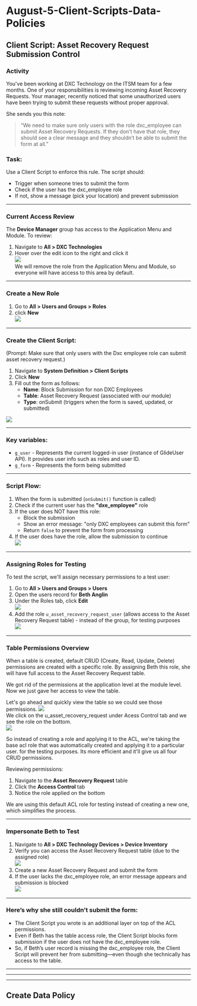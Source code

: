 # August-5-Client-Scripts-Data-Policies

## Client Script: Asset Recovery Request Submission Control
### **Activity**<br>
You've been working at DXC Technology on the ITSM team for a few months. One of your responsibilities is reviewing incoming Asset Recovery Requests. Your manager, recently noticed that some unauthorized users have been trying to submit these requests without proper approval. <br>

She sends you this note:<br>
> “We need to make sure only users with the role dxc_employee can submit Asset Recovery Requests. If they don’t have that role, they should see a clear message and they shouldn’t be able to submit the form at all.”

###  **Task**:<br>
Use a Client Script to enforce this rule. The script should:<br>
- Trigger when someone tries to submit the form
- Check if the user has the dxc_employee role
- If not, show a message (pick your location) and prevent submission
---
###  **Current Access Review**
The **Device Manager** group has access to the Application Menu and Module. To review: <br>
1. Navigate to **All > DXC Technologies**
2. Hover over the edit icon to the right and click it <br>
![](https://github.com/CodeWithLuwam/August-5-Client-Scripts-Data-Policies/blob/main/Images/Hover%20Over%20the%20Edit%20Icon%20and%20Click%20It.png?raw=true) <br>
We will remove the role from the Application Menu and Module, so everyone will have access to this area by default.

---
###  **Create a New Role** <br>
1. Go to **All > Users and Groups > Roles** <br>
2. click **New** <br>
![](https://github.com/CodeWithLuwam/August-5-Client-Scripts-Data-Policies/blob/main/Images/New%20Role%20DXC%20Employee.png?raw=true) <br>

---

### **Create the Client Script**: <br>
(Prompt: Make sure that only users with the Dxc employee role can submit asset recovery request.)
1. Navigate to **System Definition > Client Scripts** <br>
2. Click **New** <br>
3. Fill out the form as follows:
    - **Name**: Block Submission for non DXC Employees
    - **Table**: Asset Recovery Request (associated with our module)
    - **Type**: onSubmit (triggers when the form is saved, updated, or submitted)

  ![](https://github.com/CodeWithLuwam/August-5-Client-Scripts-Data-Policies/blob/main/Images/Client%20Script%20New%20Record%20Name%20Table%20UI%20Type%20Type%202.png?raw=true) <br>

---

### **Key variables**: <br>
- `g_user` - Represents the current logged-in user (instance of GlideUser API). It provides user info such as roles and user ID. <br>
- `g_form` - Represents the form being submitted <br>

---

### Script Flow: <br>

1. When the form is submitted (`onSubmit()` function is called)
2. Check if the current user has the **"dxe_employee"** role
3. If the user does NOT have this role:
    - Block the submission
    - Show an error message: "only DXC employees can submit this form"
    - Return `false` to prevent the form from processing 
4. If the user does have the role, allow the submission to continue <br>
![](https://github.com/CodeWithLuwam/August-5-Client-Scripts-Data-Policies/blob/main/Images/onSubmit%20Function%20-%20Role%20Permission%20Check%20Script.png?raw=true)

---

### Assigning Roles for Testing <br>

To test the script, we'll assign necessary permissions to a test user: <br>
1. Go to **All > Users and Groups > Users** <br>
2. Open the users record for **Beth Anglin** <br>
3. Under the Roles tab, click **Edit** <br> ![](https://github.com/CodeWithLuwam/August-5-Client-Scripts-Data-Policies/blob/main/Images/Roles%20tab%20inside%20Users%20record.png?raw=true) <br>
4. Add the role `u_asset_recovery_request_user` (allows access to the Asset Recovery Request table)  - instead of the group, for testing purposes <br>
![](https://github.com/CodeWithLuwam/August-5-Client-Scripts-Data-Policies/blob/main/Images/User%20Role%20Edit%20Members.png?raw=true) <br>

---
### Table Permissions Overview <br>

When a table is created, default CRUD (Create, Read, Update, Delete) permissions are created with a specific role.
By assigning Beth this role, she will have full access to the Asset Recovery Request table.

We got rid of the permissions at the application level at the module level. Now we just gave her access to view the table.

Let's go ahead and quickly view the table so we could see those permissions.
![](https://github.com/CodeWithLuwam/August-5-Client-Scripts-Data-Policies/blob/main/Images/Asset%20Recovery%20Request%20table.png?raw=true) <br>
We click on the u_asset_recovery_request under Acess Control tab and we see the role on the bottom. <br>
![](https://github.com/CodeWithLuwam/August-5-Client-Scripts-Data-Policies/blob/main/Images/Role%20in%20Asset%20Recovery%20Request.png?raw=true) <br>

So instead of creating a role and applying it to the ACL, we're taking the base acl role that was automatically created and applying it to a particular user. for the testing purposes. Its more efficient and it'll give us all four CRUD permissions.

Reviewing permissions:
1. Navigate to the **Asset Recovery Request** table
2. Click the **Access Control** tab
3. Notice the role applied on the bottom

We are using this default ACL role for testing instead of creating a new one, which simplifies the process.

---

### Impersonate Beth to Test <br>
1. Navigate to **All > DXC Technology Devices > Device Inventory** <br>
2. Verify you can access the Asset Recovery Request table (due to the assigned role)<br>
![](https://github.com/CodeWithLuwam/August-5-Client-Scripts-Data-Policies/blob/main/Images/Impersonate%20User%20to%20View%20Asset%20Recovery%20Request%20table.png?raw=true) <br>
3. Create a new Asset Recovery Request and submit the form <br>
4. If the user lacks the dxc_employee role, an error message appears and submission is blocked <br>
![](https://github.com/CodeWithLuwam/August-5-Client-Scripts-Data-Policies/blob/main/Images/onSubmit%20Error%20Message.png?raw=true) <br>

---
### Here’s why she still couldn’t submit the form: <br>
- The Client Script you wrote is an additional layer on top of the ACL permissions.
- Even if Beth has the table access role, the Client Script blocks form submission if the user does not have the dxc_employee role.
- So, if Beth’s user record is missing the dxc_employee role, the Client Script will prevent her from submitting—even though she technically has access to the table.

---
---
---
## Create Data Policy



